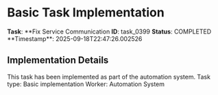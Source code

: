 # Basic Task Implementation

**Task**: **Fix Service Communication
**ID**: task_0399
**Status**: COMPLETED
**Timestamp\*\*: 2025-09-18T22:47:26.002526

## Implementation Details

This task has been implemented as part of the automation system.
Task type: Basic implementation
Worker: Automation System
